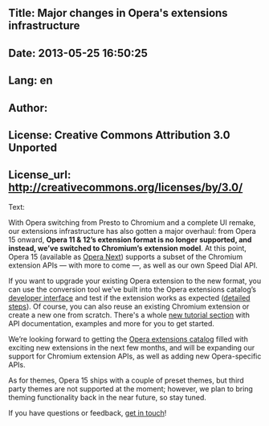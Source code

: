 Title: Major changes in Opera's extensions infrastructure  
----
Date: 2013-05-25 16:50:25
----
Lang: en
----
Author: 
----
License: Creative Commons Attribution 3.0 Unported
----
License_url: http://creativecommons.org/licenses/by/3.0/
----
Text:

<p>With Opera switching from Presto to Chromium and a complete UI remake, our extensions infrastructure has also gotten a major overhaul: from Opera 15 onward, <strong>Opera 11 &amp; 12’s extension format is no longer supported, and instead, we’ve switched to Chromium’s extension model</strong>. At this point, Opera 15 (available as <a href="http://www.opera.com/next/">Opera Next</a>) supports a subset of the Chromium extension APIs — with more to come —, as well as our own Speed Dial API.</p>

<p>If you want to upgrade your existing Opera extension to the new format, you can use the conversion tool we’ve built into the Opera extensions catalog’s <a href="https://addons.opera.com/developer/">developer interface</a> and test if the extension works as expected (<a href="http://dev.opera.com/extension-docs/tut_conversion.html">detailed steps</a>). Of course, you can also reuse an existing Chromium extension or create a new one from scratch. There&#39;s a whole <a href="http://dev.opera.com/extension-docs/">new tutorial section</a> with API documentation, examples and more for you to get started.</p>

<p>We’re looking forward to getting the <a href="https://addons.opera.com/extensions/">Opera extensions catalog</a> filled with exciting new extensions in the next few months, and will be expanding our support for Chromium extension APIs, as well as adding new Opera-specific APIs.</p>

<p>As for themes, Opera 15 ships with a couple of preset themes, but third party themes are not supported at the moment; however, we plan to bring theming functionality back in the near future, so stay tuned.</p>

<p>If you have questions or feedback, <a href="http://dev.opera.com/extension-docs/contact.html">get in touch</a>!</p>
